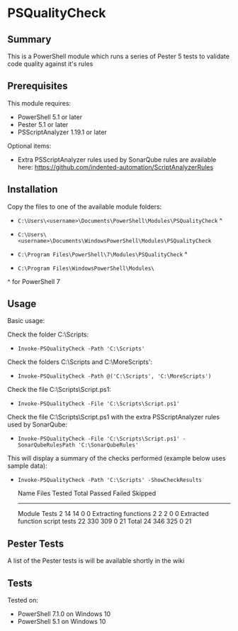 # PSQualityCheck

## Summary

This is a PowerShell module which runs a series of Pester 5 tests to validate code quality against it's rules

## Prerequisites

This module requires:

* PowerShell 5.1 or later
* Pester 5.1 or later
* PSScriptAnalyzer 1.19.1 or later

Optional items:

* Extra PSScriptAnalyzer rules used by SonarQube rules are available here: https://github.com/indented-automation/ScriptAnalyzerRules

## Installation

Copy the files to one of the available module folders:

* `C:\Users\<username>\Documents\PowerShell\Modules\PSQualityCheck` ^

* `C:\Users\<username>\Documents\WindowsPowerShell\Modules\PSQualityCheck`
 
* `C:\Program Files\PowerShell\7\Modules\PSQualityCheck` ^

* `C:\Program Files\WindowsPowerShell\Modules\`

^ for PowerShell 7

## Usage

Basic usage:

Check the folder C:\Scripts:

* `Invoke-PSQualityCheck -Path 'C:\Scripts'`

Check the folders C:\Scripts and C:\MoreScripts':

* `Invoke-PSQualityCheck -Path @('C:\Scripts', 'C:\MoreScripts')`

Check the file C:\Scripts\Script.ps1:

* `Invoke-PSQualityCheck -File 'C:\Scripts\Script.ps1'`

Check the file C:\Scripts\Script.ps1 with the extra PSScriptAnalyzer rules used by SonarQube:

* `Invoke-PSQualityCheck -File 'C:\Scripts\Script.ps1' -SonarQubeRulesPath 'C:\SonarQubeRules'`

This will display a summary of the checks performed (example below uses sample data):

* `Invoke-PSQualityCheck -Path 'C:\Scripts' -ShowCheckResults`

    Name                            Files Tested Total Passed Failed Skipped
    ----                            ------------ ----- ------ ------ -------
    Module Tests                               2    14     14      0       0
    Extracting functions                       2     2      2      0       0
    Extracted function script tests           22   330    309      0      21
    Total                                     24   346    325      0      21

## Pester Tests

A list of the Pester tests is will be available shortly in the wiki

## Tests

Tested on:

* PowerShell 7.1.0 on Windows 10
* PowerShell 5.1 on Windows 10
